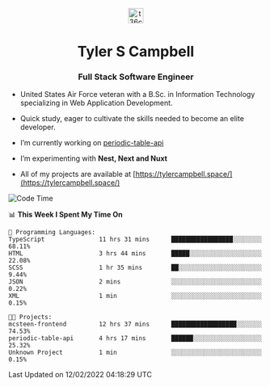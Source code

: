 <p align="center">
<a href="https://www.linkedin.com/in/t36campbell" target="blank"><img align="center" src="https://ik.imagekit.io/t36campbell/Portfolio/linkedin.png.original_m8bbGgPh6.png" alt="t36campbell" height="30" width="30" /></a>
</p>
<h1 align="center">Tyler S Campbell</h1>
<h3 align="center">Full Stack Software Engineer</h3>

* United States Air Force veteran with a B.Sc. in Information Technology specializing in Web Application Development. 

* Quick study, eager to cultivate the skills needed to become an elite developer.

* I’m currently working on [periodic-table-api](https://github.com/t36campbell/periodic-table-api)

* I’m experimenting with **Nest, Next and Nuxt**

* All of my projects are available at [https://tylercampbell.space/](https://tylercampbell.space/)

<!--START_SECTION:waka-->
![Code Time](http://img.shields.io/badge/Code%20Time-1%2C423%20hrs%206%20mins-blue)

📊 **This Week I Spent My Time On** 

```text
💬 Programming Languages: 
TypeScript               11 hrs 31 mins      █████████████████░░░░░░░░   68.11% 
HTML                     3 hrs 44 mins       █████░░░░░░░░░░░░░░░░░░░░   22.08% 
SCSS                     1 hr 35 mins        ██░░░░░░░░░░░░░░░░░░░░░░░   9.44% 
JSON                     2 mins              ░░░░░░░░░░░░░░░░░░░░░░░░░   0.22% 
XML                      1 min               ░░░░░░░░░░░░░░░░░░░░░░░░░   0.15%

🐱‍💻 Projects: 
mcsteen-frontend         12 hrs 37 mins      ██████████████████░░░░░░░   74.53% 
periodic-table-api       4 hrs 17 mins       ██████░░░░░░░░░░░░░░░░░░░   25.32% 
Unknown Project          1 min               ░░░░░░░░░░░░░░░░░░░░░░░░░   0.15%

```


 Last Updated on 12/02/2022 04:18:29 UTC
<!--END_SECTION:waka-->
